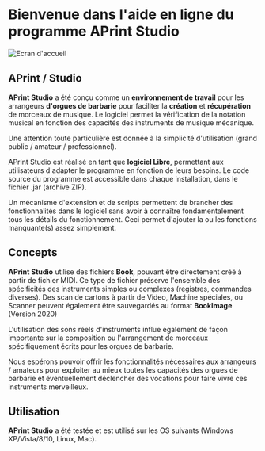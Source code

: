 
Bienvenue dans l'aide en ligne du programme APrint Studio
=========================================================



![Ecran d'accueil](firstsc.png)



APrint / Studio
---------------------------

__APrint Studio__ a été conçu comme un **environnement de travail** pour les arrangeurs **d'orgues de barbarie** pour faciliter la **création** et **récupération** de morceaux de musique. Le logiciel permet la vérification de la notation musical en fonction des capacités des instruments de musique mécanique. 

Une attention toute particulière est donnée à la simplicité d'utilisation (grand public / amateur / professionnel).

APrint Studio est réalisé en tant que **logiciel Libre**, permettant aux utilisateurs d'adapter le programme en fonction de leurs besoins. Le code source du programme est accessible dans chaque installation, dans le fichier .jar (archive ZIP).

Un mécanisme d'extension et de scripts permettent de brancher des fonctionnalités dans le logiciel sans avoir à connaître fondamentalement tous les détails du fonctionnement. Ceci permet d'ajouter la ou les fonctions manquante(s) assez simplement.


Concepts
------------------------

__APrint Studio__ utilise des fichiers __Book__, pouvant être directement créé à partir de fichier MIDI. Ce type de fichier préserve l'ensemble des spécificités des instruments simples ou complexes (registres, commandes diverses).
Des scan de cartons à partir de Video, Machine spéciales, ou Scanner peuvent également être sauvegardés au format __BookImage__ (Version 2020)

L'utilisation des sons réels d'instruments influe également de façon importante sur la composition ou l'arrangement de morceaux spécifiquement écrits pour les orgues de barbarie.

Nous espérons pouvoir offrir les fonctionnalités nécessaires aux arrangeurs / amateurs pour exploiter au mieux toutes les capacités des orgues de barbarie et éventuellement déclencher des vocations pour faire vivre ces instruments merveilleux.


Utilisation
-----------

__APrint Studio__ a été testée et est utilisé sur les OS suivants (Windows XP/Vista/8/10, Linux, Mac).

